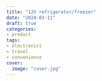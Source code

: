```yaml
---
title: "12V refrigerator/freezer"
date: "2024-03-11"
draft: true
categories:
- product
tags:
- electronics
- travel
- convenience
cover:
  image: "cover.jpg"
---
```


<!--more-->
